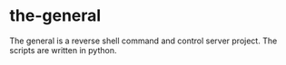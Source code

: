 # the-general
The general is a reverse shell command and control server project. The scripts are written in python.
